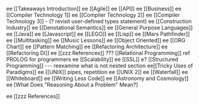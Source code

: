 ee [[Takeaways Introduction]]
ee [[Agile]]
ee [[API]]
ee [[Business]]
ee [[Compiler Technology 1]]
ee [[Compiler Technology 2]]
ee [[Compiler Technology 3]] - (? revisit user-defined types statement)
ee [[Construction Industry]]
ee [[Denotational Semantics]]
ee [[General Purpose Languages]]
ee [[Java]]
ee [[Javascript]]
ee [[LEGO]]
ee [[Lisp]]
ee [[Mars Pathfinder]]
ee [[Multitasking]]
ee [[Music Lessons]]
ee [[Object Oriented]]
ee [[ORG Chart]]
ee [[Pattern Matching]]
ee [[Refactoring Architecture]]
ee [[Refactoring DI]]
ee [[zzz References]]
??? [[Relational Programming]] ref PROLOG for programmers
ee [[Scalability]]
ee [[SSL]]
e? [[Structured Programming]] --- reexamine what is not nested section
ee[[Tricky Uses of Paradigms]]
ee [[UNIX]] pipes, repetition
ee [[UNIX 2]]
ee [[Waterfall]]
ee [[Whiteboard]]
ee [[Writing Less Code]]
ee [[Astronomy and Cosmology]]
ee [What Does "Reasoning About a Problem" Mean?]

ee [[zzz References]]